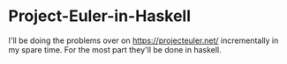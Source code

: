 # Project-Euler-in-Haskell
I'll be doing the problems over on https://projecteuler.net/ incrementally in my spare time. For the most part they'll be done in haskell.
